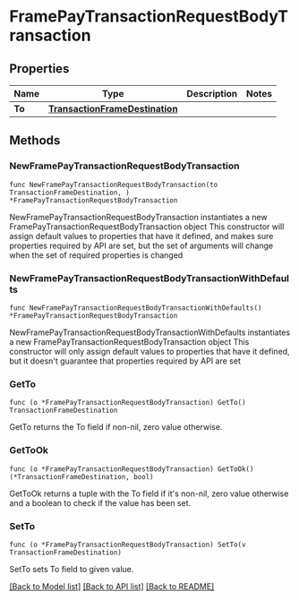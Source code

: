 # FramePayTransactionRequestBodyTransaction

## Properties

Name | Type | Description | Notes
------------ | ------------- | ------------- | -------------
**To** | [**TransactionFrameDestination**](TransactionFrameDestination.md) |  | 

## Methods

### NewFramePayTransactionRequestBodyTransaction

`func NewFramePayTransactionRequestBodyTransaction(to TransactionFrameDestination, ) *FramePayTransactionRequestBodyTransaction`

NewFramePayTransactionRequestBodyTransaction instantiates a new FramePayTransactionRequestBodyTransaction object
This constructor will assign default values to properties that have it defined,
and makes sure properties required by API are set, but the set of arguments
will change when the set of required properties is changed

### NewFramePayTransactionRequestBodyTransactionWithDefaults

`func NewFramePayTransactionRequestBodyTransactionWithDefaults() *FramePayTransactionRequestBodyTransaction`

NewFramePayTransactionRequestBodyTransactionWithDefaults instantiates a new FramePayTransactionRequestBodyTransaction object
This constructor will only assign default values to properties that have it defined,
but it doesn't guarantee that properties required by API are set

### GetTo

`func (o *FramePayTransactionRequestBodyTransaction) GetTo() TransactionFrameDestination`

GetTo returns the To field if non-nil, zero value otherwise.

### GetToOk

`func (o *FramePayTransactionRequestBodyTransaction) GetToOk() (*TransactionFrameDestination, bool)`

GetToOk returns a tuple with the To field if it's non-nil, zero value otherwise
and a boolean to check if the value has been set.

### SetTo

`func (o *FramePayTransactionRequestBodyTransaction) SetTo(v TransactionFrameDestination)`

SetTo sets To field to given value.



[[Back to Model list]](../README.md#documentation-for-models) [[Back to API list]](../README.md#documentation-for-api-endpoints) [[Back to README]](../README.md)


